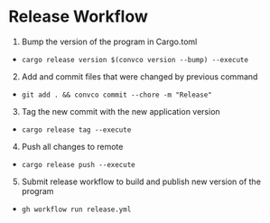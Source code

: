 # Release Workflow

1. Bump the version of the program in Cargo.toml
- `cargo release version $(convco version --bump) --execute`

2. Add and commit files that were changed by previous command
- `git add . && convco commit --chore -m "Release"`

3. Tag the new commit with the new application version
- `cargo release tag --execute`

4. Push all changes to remote
- `cargo release push --execute`

5. Submit release workflow to build and publish new version of the program
- `gh workflow run release.yml`